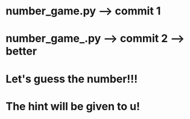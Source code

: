 # number_game.py --> commit 1
# number_game_.py --> commit 2 --> better
# Let's guess the number!!!
# The hint will be given to u!
